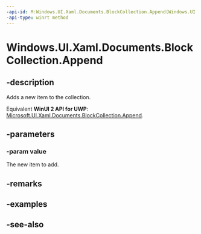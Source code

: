 ```yaml
---
-api-id: M:Windows.UI.Xaml.Documents.BlockCollection.Append(Windows.UI.Xaml.Documents.Block)
-api-type: winrt method
---
```


<!-- Method syntax
public void Append(Windows.UI.Xaml.Documents.Block value)
-->

# Windows.UI.Xaml.Documents.BlockCollection.Append

## -description
Adds a new item to the collection.

Equivalent **WinUI 2 API for UWP**: [Microsoft.UI.Xaml.Documents.BlockCollection.Append](/windows/winui/api/microsoft.ui.xaml.documents.blockcollection.append).

## -parameters
### -param value
The new item to add.

## -remarks

## -examples

## -see-also
